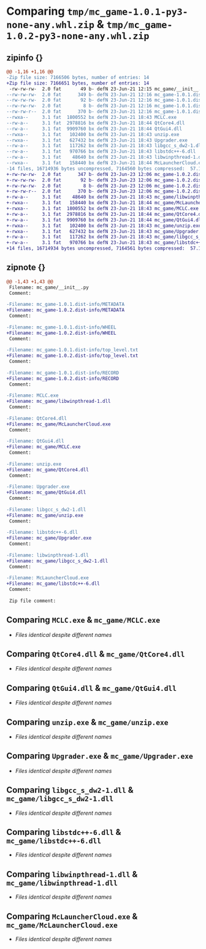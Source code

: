 # Comparing `tmp/mc_game-1.0.1-py3-none-any.whl.zip` & `tmp/mc_game-1.0.2-py3-none-any.whl.zip`

## zipinfo {}

```diff
@@ -1,16 +1,16 @@
-Zip file size: 7166506 bytes, number of entries: 14
+Zip file size: 7166651 bytes, number of entries: 14
 -rw-rw-rw-  2.0 fat       49 b- defN 23-Jun-21 12:15 mc_game/__init__.py
--rw-rw-rw-  2.0 fat      349 b- defN 23-Jun-21 12:16 mc_game-1.0.1.dist-info/METADATA
--rw-rw-rw-  2.0 fat       92 b- defN 23-Jun-21 12:16 mc_game-1.0.1.dist-info/WHEEL
--rw-rw-rw-  2.0 fat        8 b- defN 23-Jun-21 12:16 mc_game-1.0.1.dist-info/top_level.txt
--rw-rw-r--  2.0 fat      370 b- defN 23-Jun-21 12:16 mc_game-1.0.1.dist-info/RECORD
--rwxa--     3.1 fat  1800552 bx defN 23-Jun-21 18:43 MCLC.exe
--rw-a--     3.1 fat  2978816 bx defN 23-Jun-21 18:44 QtCore4.dll
--rw-a--     3.1 fat  9909760 bx defN 23-Jun-21 18:44 QtGui4.dll
--rwxa--     3.1 fat   102400 bx defN 23-Jun-21 18:43 unzip.exe
--rwxa--     3.1 fat   627432 bx defN 23-Jun-21 18:43 Upgrader.exe
--rw-a--     3.1 fat   117262 bx defN 23-Jun-21 18:43 libgcc_s_dw2-1.dll
--rw-a--     3.1 fat   970766 bx defN 23-Jun-21 18:43 libstdc++-6.dll
--rw-a--     3.1 fat    48640 bx defN 23-Jun-21 18:43 libwinpthread-1.dll
--rwxa--     3.1 fat   158440 bx defN 23-Jun-21 18:44 McLauncherCloud.exe
-14 files, 16714936 bytes uncompressed, 7164560 bytes compressed:  57.1%
+-rw-rw-rw-  2.0 fat      347 b- defN 23-Jun-23 12:06 mc_game-1.0.2.dist-info/METADATA
+-rw-rw-rw-  2.0 fat       92 b- defN 23-Jun-23 12:06 mc_game-1.0.2.dist-info/WHEEL
+-rw-rw-rw-  2.0 fat        8 b- defN 23-Jun-23 12:06 mc_game-1.0.2.dist-info/top_level.txt
+-rw-rw-r--  2.0 fat      370 b- defN 23-Jun-23 12:06 mc_game-1.0.2.dist-info/RECORD
+-rw-a--     3.1 fat    48640 bx defN 23-Jun-21 18:43 mc_game/libwinpthread-1.dll
+-rwxa--     3.1 fat   158440 bx defN 23-Jun-21 18:44 mc_game/McLauncherCloud.exe
+-rwxa--     3.1 fat  1800552 bx defN 23-Jun-21 18:43 mc_game/MCLC.exe
+-rw-a--     3.1 fat  2978816 bx defN 23-Jun-21 18:44 mc_game/QtCore4.dll
+-rw-a--     3.1 fat  9909760 bx defN 23-Jun-21 18:44 mc_game/QtGui4.dll
+-rwxa--     3.1 fat   102400 bx defN 23-Jun-21 18:43 mc_game/unzip.exe
+-rwxa--     3.1 fat   627432 bx defN 23-Jun-21 18:43 mc_game/Upgrader.exe
+-rw-a--     3.1 fat   117262 bx defN 23-Jun-21 18:43 mc_game/libgcc_s_dw2-1.dll
+-rw-a--     3.1 fat   970766 bx defN 23-Jun-21 18:43 mc_game/libstdc++-6.dll
+14 files, 16714934 bytes uncompressed, 7164561 bytes compressed:  57.1%
```

## zipnote {}

```diff
@@ -1,43 +1,43 @@
 Filename: mc_game/__init__.py
 Comment: 
 
-Filename: mc_game-1.0.1.dist-info/METADATA
+Filename: mc_game-1.0.2.dist-info/METADATA
 Comment: 
 
-Filename: mc_game-1.0.1.dist-info/WHEEL
+Filename: mc_game-1.0.2.dist-info/WHEEL
 Comment: 
 
-Filename: mc_game-1.0.1.dist-info/top_level.txt
+Filename: mc_game-1.0.2.dist-info/top_level.txt
 Comment: 
 
-Filename: mc_game-1.0.1.dist-info/RECORD
+Filename: mc_game-1.0.2.dist-info/RECORD
 Comment: 
 
-Filename: MCLC.exe
+Filename: mc_game/libwinpthread-1.dll
 Comment: 
 
-Filename: QtCore4.dll
+Filename: mc_game/McLauncherCloud.exe
 Comment: 
 
-Filename: QtGui4.dll
+Filename: mc_game/MCLC.exe
 Comment: 
 
-Filename: unzip.exe
+Filename: mc_game/QtCore4.dll
 Comment: 
 
-Filename: Upgrader.exe
+Filename: mc_game/QtGui4.dll
 Comment: 
 
-Filename: libgcc_s_dw2-1.dll
+Filename: mc_game/unzip.exe
 Comment: 
 
-Filename: libstdc++-6.dll
+Filename: mc_game/Upgrader.exe
 Comment: 
 
-Filename: libwinpthread-1.dll
+Filename: mc_game/libgcc_s_dw2-1.dll
 Comment: 
 
-Filename: McLauncherCloud.exe
+Filename: mc_game/libstdc++-6.dll
 Comment: 
 
 Zip file comment:
```

## Comparing `MCLC.exe` & `mc_game/MCLC.exe`

 * *Files identical despite different names*

## Comparing `QtCore4.dll` & `mc_game/QtCore4.dll`

 * *Files identical despite different names*

## Comparing `QtGui4.dll` & `mc_game/QtGui4.dll`

 * *Files identical despite different names*

## Comparing `unzip.exe` & `mc_game/unzip.exe`

 * *Files identical despite different names*

## Comparing `Upgrader.exe` & `mc_game/Upgrader.exe`

 * *Files identical despite different names*

## Comparing `libgcc_s_dw2-1.dll` & `mc_game/libgcc_s_dw2-1.dll`

 * *Files identical despite different names*

## Comparing `libstdc++-6.dll` & `mc_game/libstdc++-6.dll`

 * *Files identical despite different names*

## Comparing `libwinpthread-1.dll` & `mc_game/libwinpthread-1.dll`

 * *Files identical despite different names*

## Comparing `McLauncherCloud.exe` & `mc_game/McLauncherCloud.exe`

 * *Files identical despite different names*


